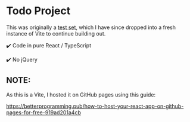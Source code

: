 # Todo Project

This was originally a [test set](https://github.com/PenguinOfWar/cra-redux-todo-test.git), which I have since dropped into a fresh instance of Vite to continue building out.

:heavy_check_mark: Code in pure React / TypeScript

:heavy_check_mark: No jQuery

## NOTE:

As this is a Vite, I hosted it on GitHub pages using this guide:

https://betterprogramming.pub/how-to-host-your-react-app-on-github-pages-for-free-919ad201a4cb